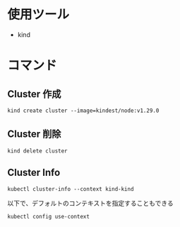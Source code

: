 # 使用ツール

- kind

# コマンド

## Cluster 作成 

```shall
kind create cluster --image=kindest/node:v1.29.0
```

## Cluster 削除

```shall
kind delete cluster
```

## Cluster Info

```shall
kubectl cluster-info --context kind-kind 
```

以下で、デフォルトのコンテキストを指定することもできる

```shell
kubectl config use-context
```
